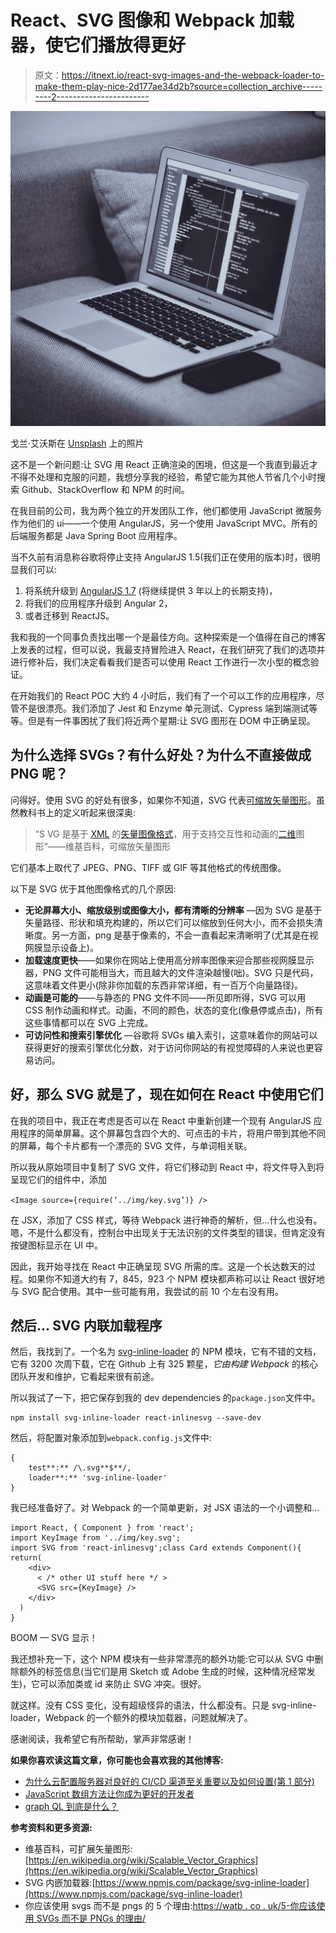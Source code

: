 # React、SVG 图像和 Webpack 加载器，使它们播放得更好

> 原文：<https://itnext.io/react-svg-images-and-the-webpack-loader-to-make-them-play-nice-2d177ae34d2b?source=collection_archive---------2----------------------->

![](img/c33acfdc90271d808043256fcb2f9c1a.png)

戈兰·艾沃斯在 [Unsplash](https://unsplash.com/search/photos/developer?utm_source=unsplash&utm_medium=referral&utm_content=creditCopyText) 上的照片

这不是一个新问题:让 SVG 用 React 正确渲染的困境，但这是一个我直到最近才不得不处理和克服的问题，我想分享我的经验，希望它能为其他人节省几个小时搜索 Github、StackOverflow 和 NPM 的时间。

在我目前的公司，我为两个独立的开发团队工作，他们都使用 JavaScript 微服务作为他们的 ui——一个使用 AngularJS，另一个使用 JavaScript MVC。所有的后端服务都是 Java Spring Boot 应用程序。

当不久前有消息称谷歌将停止支持 AngularJS 1.5(我们正在使用的版本)时，很明显我们可以:

1.  将系统升级到 [AngularJS 1.7](https://blog.angular.io/stable-angularjs-and-long-term-support-7e077635ee9c) (将继续提供 3 年以上的长期支持)，
2.  将我们的应用程序升级到 Angular 2，
3.  或者迁移到 ReactJS。

我和我的一个同事负责找出哪一个是最佳方向。这种探索是一个值得在自己的博客上发表的过程，但可以说，我最支持冒险进入 React，在我们研究了我们的选项并进行修补后，我们决定看看我们是否可以使用 React 工作进行一次小型的概念验证。

在开始我们的 React POC 大约 4 小时后，我们有了一个可以工作的应用程序，尽管不是很漂亮。我们添加了 Jest 和 Enzyme 单元测试、Cypress 端到端测试等等。但是有一件事困扰了我们将近两个星期:让 SVG 图形在 DOM 中正确呈现。

## 为什么选择 SVGs？有什么好处？为什么不直接做成 PNG 呢？

问得好。使用 SVG 的好处有很多，如果你不知道，SVG 代表[可缩放矢量图形](https://en.wikipedia.org/wiki/Scalable_Vector_Graphics)。虽然教科书上的定义听起来很深奥:

> “S VG 是基于 [XML](https://en.wikipedia.org/wiki/XML) 的[矢量图像格式](https://en.wikipedia.org/wiki/Vector_image_format)，用于支持交互性和动画的[二维](https://en.wikipedia.org/wiki/Two-dimensional)图形”——维基百科，可缩放矢量图形

它们基本上取代了 JPEG、PNG、TIFF 或 GIF 等其他格式的传统图像。

以下是 SVG 优于其他图像格式的几个原因:

*   **无论屏幕大小、缩放级别或图像大小，都有清晰的分辨率** —因为 SVG 是基于矢量路径、形状和填充构建的，所以它们可以缩放到任何大小，而不会损失清晰度。另一方面，png 是基于像素的，不会一直看起来清晰明了(尤其是在视网膜显示设备上)。
*   **加载速度更快**——如果你在网站上使用高分辨率图像来迎合那些视网膜显示器，PNG 文件可能相当大，而且越大的文件渲染越慢(咄)。SVG 只是代码，这意味着文件更小(除非你加载的东西非常详细，有一百万个向量路径)。
*   **动画是可能的**——与静态的 PNG 文件不同——所见即所得，SVG 可以用 CSS 制作动画和样式。动画，不同的颜色，状态的变化(像悬停或点击)，所有这些事情都可以在 SVG 上完成。
*   **可访问性和搜索引擎优化** —谷歌将 SVGs 编入索引，这意味着你的网站可以获得更好的搜索引擎优化分数，对于访问你网站的有视觉障碍的人来说也更容易访问。

## 好，那么 SVG 就是了，现在如何在 React 中使用它们

在我的项目中，我正在考虑是否可以在 React 中重新创建一个现有 AngularJS 应用程序的简单屏幕。这个屏幕包含四个大的、可点击的卡片，将用户带到其他不同的屏幕，每个卡片都有一个漂亮的 SVG 文件，与单词相关联。

所以我从原始项目中复制了 SVG 文件，将它们移动到 React 中，将文件导入到将呈现它们的组件中，添加

`<Image source={require(‘../img/key.svg’)} />`

在 JSX，添加了 CSS 样式，等待 Webpack 进行神奇的解析，但…什么也没有。嗯，不是什么都没有，控制台中出现关于无法识别的文件类型的错误，但肯定没有按键图标显示在 UI 中。

因此，我开始寻找在 React 中正确呈现 SVG 所需的库。这是一个长达数天的过程。如果你不知道大约有 7，845，923 个 NPM 模块都声称可以让 React 很好地与 SVG 配合使用。其中一些可能有用，我尝试的前 10 个左右没有用。

## 然后… SVG 内联加载程序

然后，我找到了。一个名为 [svg-inline-loader](https://www.npmjs.com/package/svg-inline-loader) 的 NPM 模块，它有不错的文档，它有 3200 次周下载，它在 Github 上有 325 颗星，*它由构建 Webpack* 的核心团队开发和维护，它看起来很有前途。

所以我试了一下，把它保存到我的 dev dependencies 的`package.json`文件中。

```
npm install svg-inline-loader react-inlinesvg --save-dev
```

然后，将配置对象添加到`webpack.config.js`文件中:

```
{
    test**:** /\.svg**$**/,
    loader**:** 'svg-inline-loader'
}
```

我已经准备好了。对 Webpack 的一个简单更新，对 JSX 语法的一个小调整和…

```
import React, { Component } from 'react';
import KeyImage from '../img/key.svg'; 
import SVG from 'react-inlinesvg';class Card extends Component(){
return(
    <div>
      < /* other UI stuff here */ > 
      <SVG src={KeyImage} />
    </div>  
  )
}
```

BOOM — SVG 显示！

我还想补充一下，这个 NPM 模块有一些非常漂亮的额外功能:它可以从 SVG 中删除额外的标签信息(当它们是用 Sketch 或 Adobe 生成的时候，这种情况经常发生)，它可以添加类或 id 来防止 SVG 冲突。很好。

就这样。没有 CSS 变化，没有超级怪异的语法，什么都没有。只是 svg-inline-loader，Webpack 的一个额外的模块加载器，问题就解决了。

感谢阅读，我希望它有所帮助，掌声非常感谢！

**如果你喜欢读这篇文章，你可能也会喜欢我的其他博客:**

*   [为什么云配置服务器对良好的 CI/CD 渠道至关重要以及如何设置(第 1 部分)](https://medium.com/@paigen11/why-a-cloud-config-server-is-crucial-to-a-good-ci-cd-pipeline-and-how-to-set-it-up-pt-1-fa628a125776)
*   [JavaScript 数组方法让你成为更好的开发者](https://medium.com/@paigen11/javascript-array-methods-to-make-you-a-better-developer-4ce42052d54c)
*   [graph QL 到底是什么？](https://medium.com/@paigen11/what-is-graphql-really-76c48e720202)

**参考资料和更多资源:**

*   维基百科，可扩展矢量图形:[https://en.wikipedia.org/wiki/Scalable_Vector_Graphics](https://en.wikipedia.org/wiki/Scalable_Vector_Graphics)
*   SVG 内嵌加载器:[https://www.npmjs.com/package/svg-inline-loader](https://www.npmjs.com/package/svg-inline-loader)
*   你应该使用 svgs 而不是 pngs 的 5 个理由:[https://watb . co . uk/5-你应该使用 SVGs 而不是 PNGs 的理由/](https://watb.co.uk/5-reasons-you-should-be-using-svgs-over-pngs/)